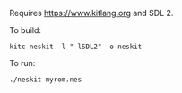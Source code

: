 Requires <https://www.kitlang.org> and SDL 2.

To build:

    kitc neskit -l "-lSDL2" -o neskit

To run:

    ./neskit myrom.nes
